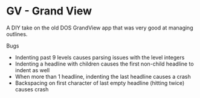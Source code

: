 # GV - Grand View

A DIY take on the old DOS GrandView app that was very good at managing outlines.


Bugs
* Indenting past 9 levels causes parsing issues with the level integers
* Indenting a headline with children causes the first non-child headline to indent as well
* When more than 1 headline, indenting the last headline causes a crash
* Backspacing on first character of last empty headline (hitting twice) causes crash